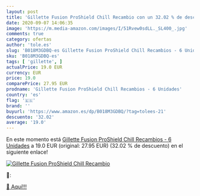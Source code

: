 ```yaml
---
layout: post
title: 'Gillette Fusion ProShield Chill Recambio con un 32.02 % de descuento'
date: 2020-09-07 14:06:35
image: 'https://m.media-amazon.com/images/I/51Rvew0sdLL._SL400_.jpg'
comments: true
category: ofertas
author: 'tole.es'
slug: 'B018M3GDBQ-es Gillette Fusion ProShield Chill Recambios - 6 Unidades'
sku: 'B018M3GDBQ-es'
tags: [ 'gillette', ]
actualPrice: 19.0 EUR
currency: EUR
price: 19.0
comparePrice: 27.95 EUR
prodname: 'Gillette Fusion ProShield Chill Recambios - 6 Unidades'
country: 'es'
flag: '🇪🇸'
brand: ''
buyurl: 'https://www.amazon.es/dp/B018M3GDBQ/?tag=tolees-21'
descuento: '32.02'
average: '19.0'
---
```


En este momento está [Gillette Fusion ProShield Chill Recambios - 6 Unidades](https://www.amazon.es/dp/B018M3GDBQ/?tag=tolees-21) a 19.0 EUR (original: 27.95 EUR) (32.02 %  de descuento) en el siguiente enlace!

[![Gillette Fusion ProShield Chill Recambio](https://m.media-amazon.com/images/I/51Rvew0sdLL._SL400_.jpg)](https://www.amazon.es/dp/B018M3GDBQ/?tag=tolees-21)

🔎:


[🛒 Aquí!!!](https://www.amazon.es/dp/B018M3GDBQ/?tag=tolees-21)
